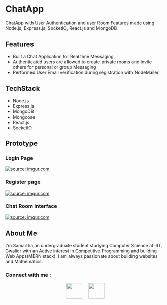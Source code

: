 # ChatApp

ChatApp with User Authentication and user Room Features made using Node.js, Express.js, SocketIO, React.js and MongoDB

## Features

- Built a Chat Application for Real time Messaging
- Authenticated users are allowed to create private rooms and invite others for personal or group Messaging
- Performed User Email verification during registration with NodeMailer.

## TechStack

- Node.js
- Express.js
- MongoDB
- Mongoose
- React.js
- SocketIO

## Prototype

### Login Page

<a href="https://imgur.com/EKBT5B0"><img src="https://i.imgur.com/EKBT5B0.png" title="source: imgur.com" /></a>

### Register page

<a href="https://imgur.com/abJ5raJ"><img src="https://i.imgur.com/abJ5raJ.png" title="source: imgur.com" /></a>

### Chat Room interface

<a href="https://imgur.com/Mc7IRJ2"><img src="https://i.imgur.com/Mc7IRJ2.png" title="source: imgur.com" /></a>

## About Me

I'm Samartha,an undergraduate student studying Computer Science at IIIT, Gwalior with an Active interest in Competitive Programming and building Web Apps(MERN stack). I am always passionate about building websites and Mathematics.

### Connect with me :

<div align="center">
<a href="https://www.linkedin.com/in/samarth5611/">
<img src="https://cdn.jsdelivr.net/npm/simple-icons@3.0.1/icons/linkedin.svg" target="_blank" height="50" width="50">
</a>
&nbsp;
&nbsp;
<a href="mailto:samarthajadhao5611@gmail.com" target="blank">
<img src="https://cdn.jsdelivr.net/npm/simple-icons@3.0.1/icons/gmail.svg" height="50" width="50">
</a>
